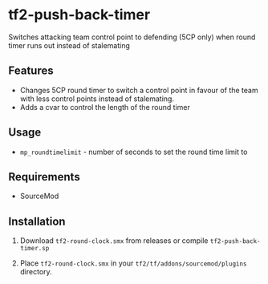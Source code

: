 # tf2-push-back-timer
Switches attacking team control point to defending (5CP only) when round timer runs out instead of stalemating

## Features

* Changes 5CP round timer to switch a control point in favour of the team with less control points instead of stalemating.
* Adds a cvar to control the length of the round timer

## Usage

* `mp_roundtimelimit` - number of seconds to set the round time limit to

## Requirements

* SourceMod

## Installation

1. Download `tf2-round-clock.smx` from releases or compile `tf2-push-back-timer.sp`

2. Place `tf2-round-clock.smx` in your `tf2/tf/addons/sourcemod/plugins` directory.
